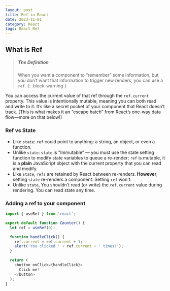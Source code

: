 ```yaml
---
layout: post
title: Ref in React
date: 2023-11-01
category: React
tags: React Ref
---
```


## What is Ref

> ##### The Definition
> 
> When you want a component to “remember” some information, but you don’t want that information to trigger new renders, you can use a `ref`.
{: .block-warning }

You can access the current value of that ref through the `ref.current` property. This value is intentionally mutable, meaning you can both read and write to it. It’s like a secret pocket of your component that React doesn’t track. (This is what makes it an “escape hatch” from React’s one-way data flow—more on that below!)

### Ref vs State

- Like `state`: `ref` could point to anything: a string, an object, or even a function. 
- Unlike `state`: `state` is ”Immutable” — you must use the state setting function to modify state variables to queue a re-render; `ref` is mutable, it is a **plain** JavaScript object with the current property that you can read and modify.
- Like `state`, `refs` are retained by React between re-renders. **However**, setting `state` re-renders a component. Setting `ref` won't.
- Unlike `state`, You shouldn’t read (or write) the `ref.current` value during rendering. You can read state any time.


### Adding a ref to your component

```js
import { useRef } from 'react';

export default function Counter() {
  let ref = useRef(0);

  function handleClick() {
    ref.current = ref.current + 1;
    alert('You clicked ' + ref.current + ' times!');
  }

  return (
    <button onClick={handleClick}>
      Click me!
    </button>
  );
}
```

